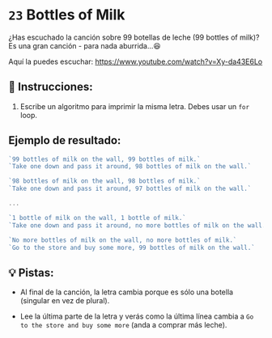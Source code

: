 # `23` Bottles of Milk

¿Has escuchado la canción sobre 99 botellas de leche (99 bottles of milk)?  Es una gran canción - para nada aburrida...😆

Aquí la puedes escuchar: https://www.youtube.com/watch?v=Xy-da43E6Lo

## 📝 Instrucciones:

1. Escribe un algoritmo para imprimir la misma letra. Debes usar un `for` loop.

## Ejemplo de resultado:

```js
`99 bottles of milk on the wall, 99 bottles of milk.` 
`Take one down and pass it around, 98 bottles of milk on the wall.`

`98 bottles of milk on the wall, 98 bottles of milk.`
`Take one down and pass it around, 97 bottles of milk on the wall.`

...

`1 bottle of milk on the wall, 1 bottle of milk.`
`Take one down and pass it around, no more bottles of milk on the wall.`

`No more bottles of milk on the wall, no more bottles of milk.`
`Go to the store and buy some more, 99 bottles of milk on the wall.`
```

## 💡 Pistas:

+ Al final de la canción, la letra cambia porque es sólo una botella (singular en vez de plural).

+ Lee la última parte de la letra y verás como la última línea cambia a `Go to the store and buy some more` (anda a comprar más leche).
